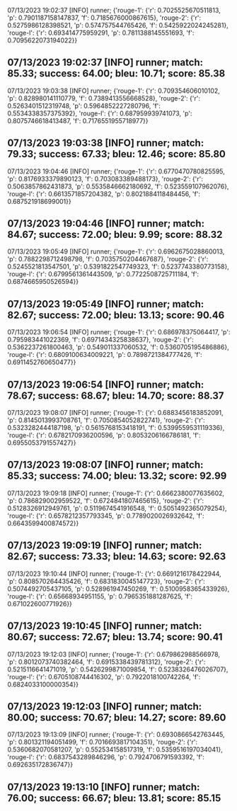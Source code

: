 07/13/2023 19:02:37  [INFO] runner; {'rouge-1': {'r': 0.7025525670511813, 'p': 0.7901187158147837, 'f': 0.7185676000867615}, 'rouge-2': {'r': 0.5275986128398521, 'p': 0.574757544765426, 'f': 0.5425922024245281}, 'rouge-l': {'r': 0.693414775959291, 'p': 0.7811388145551693, 'f': 0.7095622073194022}}

## 07/13/2023 19:02:37  [INFO] runner; match: 85.33; success: 64.00; bleu: 10.71; score: 85.38

07/13/2023 19:03:38  [INFO] runner; {'rouge-1': {'r': 0.709354606010102, 'p': 0.828980141110779, 'f': 0.7389413556668528}, 'rouge-2': {'r': 0.5263401512319748, 'p': 0.5964852227280796, 'f': 0.5534338357375392}, 'rouge-l': {'r': 0.687959939741073, 'p': 0.8075746618413487, 'f': 0.7176551955718977}}
## 07/13/2023 19:03:38  [INFO] runner; match: 79.33; success: 67.33; bleu: 12.46; score: 85.80

07/13/2023 19:04:46  [INFO] runner; {'rouge-1': {'r': 0.6770470780825595, 'p': 0.8176933379890123, 'f': 0.703083389488173}, 'rouge-2': {'r': 0.5063857862431873, 'p': 0.5535846662180692, 'f': 0.523559107962076}, 'rouge-l': {'r': 0.6613571857204382, 'p': 0.8021884118484456, 'f': 0.687521918699001}}
## 07/13/2023 19:04:46  [INFO] runner; match: 84.67; success: 72.00; bleu: 9.99; score: 88.32

07/13/2023 19:05:49  [INFO] runner; {'rouge-1': {'r': 0.6962675028860013, 'p': 0.7882298712498798, 'f': 0.7035750204467687}, 'rouge-2': {'r': 0.5245521813547501, 'p': 0.5391822547749323, 'f': 0.5237743380773158}, 'rouge-l': {'r': 0.6799561361443509, 'p': 0.7722508725711184, 'f': 0.6874665950526594}}
## 07/13/2023 19:05:49  [INFO] runner; match: 82.67; success: 72.00; bleu: 13.13; score: 90.46

07/13/2023 19:06:54  [INFO] runner; {'rouge-1': {'r': 0.686978375064417, 'p': 0.795983441022369, 'f': 0.6971434325838637}, 'rouge-2': {'r': 0.5362237261800463, 'p': 0.549011337060532, 'f': 0.5360705195486886}, 'rouge-l': {'r': 0.6809100634009221, 'p': 0.7898721384777426, 'f': 0.6911452760650477}}
## 07/13/2023 19:06:54  [INFO] runner; match: 78.67; success: 68.67; bleu: 14.70; score: 88.37

07/13/2023 19:08:07  [INFO] runner; {'rouge-1': {'r': 0.6883456183852091, 'p': 0.8145013993708761, 'f': 0.7050854052822741}, 'rouge-2': {'r': 0.5323282444187198, 'p': 0.5615768153418191, 'f': 0.5399559531119336}, 'rouge-l': {'r': 0.6782170936200596, 'p': 0.8053206166786181, 'f': 0.6955053791557427}}
## 07/13/2023 19:08:07  [INFO] runner; match: 85.33; success: 74.00; bleu: 13.32; score: 92.99

07/13/2023 19:09:18  [INFO] runner; {'rouge-1': {'r': 0.6662380077635602, 'p': 0.786829002959522, 'f': 0.6724841807465615}, 'rouge-2': {'r': 0.5128326912949761, 'p': 0.5119674541916548, 'f': 0.5051492365079254}, 'rouge-l': {'r': 0.6578212357793345, 'p': 0.7789020026932642, 'f': 0.6643599400874572}}
## 07/13/2023 19:09:19  [INFO] runner; match: 82.67; success: 73.33; bleu: 14.63; score: 92.63

07/13/2023 19:10:44  [INFO] runner; {'rouge-1': {'r': 0.6691216178422944, 'p': 0.808570264435426, 'f': 0.6831830045147723}, 'rouge-2': {'r': 0.5074492705437105, 'p': 0.528961947450269, 'f': 0.5100958365433926}, 'rouge-l': {'r': 0.65668934951155, 'p': 0.7965351881287625, 'f': 0.671022600771926}}
## 07/13/2023 19:10:45  [INFO] runner; match: 80.67; success: 72.67; bleu: 13.74; score: 90.41

07/13/2023 19:12:03  [INFO] runner; {'rouge-1': {'r': 0.679862988566978, 'p': 0.8012073740382464, 'f': 0.6915338439781312}, 'rouge-2': {'r': 0.5215116641471019, 'p': 0.5426299871009854, 'f': 0.5238326476026707}, 'rouge-l': {'r': 0.6705108744416302, 'p': 0.7922018100742264, 'f': 0.6824033100000354}}
## 07/13/2023 19:12:03  [INFO] runner; match: 80.00; success: 70.67; bleu: 14.27; score: 89.60

07/13/2023 19:13:09  [INFO] runner; {'rouge-1': {'r': 0.6930866542763445, 'p': 0.801321194051499, 'f': 0.7016693817104351}, 'rouge-2': {'r': 0.5360682070581207, 'p': 0.552534158517319, 'f': 0.5359516197034041}, 'rouge-l': {'r': 0.6837543289846296, 'p': 0.7924706791593392, 'f': 0.692635172836747}}

## 07/13/2023 19:13:10  [INFO] runner; match: 76.00; success: 66.67; bleu: 13.81; score: 85.15